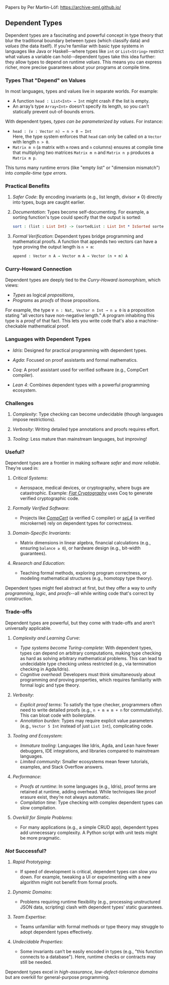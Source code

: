
Papers by Per Martin-Löf: https://archive-pml.github.io/

## Dependent Types

Dependent types are a fascinating and powerful concept in type theory that blur the traditional
boundary between *types* (which classify data) and *values* (the data itself). If you’re familiar
with basic type systems in languages like Java or Haskell--where types like `int` or `List<String>`
restrict what values a variable can hold--dependent types take this idea further: they allow types
to depend on runtime *values*. This means you can express richer, more precise guarantees about
your programs at compile time.


### Types That "Depend" on Values

In most languages, types and values live in separate worlds. For example:
- A function `head : List<Int> → Int` might crash if the list is empty.
- An array’s type `Array<Int>` doesn’t specify its length, so you can’t statically prevent out-of-bounds
  errors.

With dependent types, *types can be parameterized by values*. For instance:
- `head : (v : Vector n) → n > 0 → Int`  
  Here, the type system enforces that `head` can only be called on a `Vector` with length `n > 0`.
- `Matrix m n` (a matrix with `m` rows and `n` columns) ensures at compile time that multiplying two
  matrices `Matrix m n` and `Matrix n p` produces a `Matrix m p`.

This turns many runtime errors (like "empty list" or "dimension mismatch") into *compile-time type errors*.


### Practical Benefits

1. *Safer Code*: By encoding invariants (e.g., list length, divisor ≠ 0) directly into types, bugs
   are caught earlier.

2. *Documentation*: Types become self-documenting. For example, a sorting function's type could
   specify that the output is sorted:
   ```idris
   sort : (list : List Int) -> (sortedList : List Int * IsSorted sortedList)
   ```

3. *Formal Verification*: Dependent types bridge programming and mathematical proofs. A function
   that appends two vectors can have a type proving the output length is `n + m`:
   ```agda
   append : Vector n A → Vector m A → Vector (n + m) A
   ```

### Curry-Howard Connection

Dependent types are deeply tied to the *Curry-Howard isomorphism*, which views:
- *Types* as logical *propositions*,
- *Programs* as *proofs* of those propositions.

For example, the type `∀ n : Nat, Vector n Int → n ≥ 0` is a proposition stating "all vectors have
non-negative length." A program inhabiting this type is a *proof* of that fact. This lets you write
code that's also a machine-checkable mathematical proof.


### Languages with Dependent Types

- *Idris*: Designed for practical programming with dependent types.

- *Agda*: Focused on proof assistants and formal mathematics.

- *Coq*: A proof assistant used for verified software (e.g., CompCert compiler).

- *Lean 4*: Combines dependent types with a powerful programming ecosystem.


### Challenges

1. *Complexity*: Type checking can become undecidable (though languages impose restrictions).

2. *Verbosity*: Writing detailed type annotations and proofs requires effort.

3. *Tooling*: Less mature than mainstream languages, but improving!


### Useful?

Dependent types are a frontier in making software *safer* and *more reliable*. They’re used in:

1. *Critical Systems*:
   - Aerospace, medical devices, or cryptography, where bugs are catastrophic. Example:
     [*Fiat Cryptography*](https://github.com/mit-plv/fiat-crypto) uses Coq to generate
     verified cryptographic code.

2. *Formally Verified Software*:
   - Projects like [*CompCert*](https://compcert.org/) (a verified C compiler) or
     [*seL4*](https://sel4.systems/) (a verified microkernel) rely on dependent types
     for correctness.

3. *Domain-Specific Invariants*:
   - Matrix dimensions in linear algebra, financial calculations (e.g., ensuring
     `balance ≥ 0`), or hardware design (e.g., bit-width guarantees).

4. *Research and Education*:
   - Teaching formal methods, exploring program correctness, or modeling mathematical
     structures (e.g., homotopy type theory).

Dependent types might feel abstract at first, but they offer a way to unify *programming*, *logic*,
and *proofs*--all while writing code that's correct by construction.


### Trade-offs

Dependent types are powerful, but they come with trade-offs and aren’t universally applicable.

1. *Complexity and Learning Curve*:
   - *Type systems become Turing-complete*: With dependent types, types can depend on arbitrary
     computations, making type checking as hard as solving arbitrary mathematical problems. This
     can lead to undecidable type checking unless restricted (e.g., via termination checking in
     Agda/Idris).
   - *Cognitive overhead*: Developers must think simultaneously about programming *and* proving
     properties, which requires familiarity with formal logic and type theory.

2. *Verbosity*:
   - *Explicit proof terms*: To satisfy the type checker, programmers often need to write detailed
     proofs (e.g., `n + m ≡ m + n` for commutativity). This can bloat code with boilerplate.
   - *Annotation burden*: Types may require explicit value parameters (e.g., `Vector 5 Int` instead
     of just `List Int`), complicating code.

3. *Tooling and Ecosystem*:
   - *Immature tooling*: Languages like Idris, Agda, and Lean have fewer debuggers, IDE integrations,
     and libraries compared to mainstream languages.
   - *Limited community*: Smaller ecosystems mean fewer tutorials, examples, and Stack Overflow answers.

4. *Performance*:
   - *Proofs at runtime*: In some languages (e.g., Idris), proof terms are retained at runtime, adding
     overhead. While techniques like proof erasure exist, they’re not always automatic.
   - *Compilation time*: Type checking with complex dependent types can slow compilation.

5. *Overkill for Simple Problems*:
   - For many applications (e.g., a simple CRUD app), dependent types add unnecessary complexity.
     A Python script with unit tests might be more pragmatic.


### *Not* Successful?

1. *Rapid Prototyping*:
   - If speed of development is critical, dependent types can slow you down. For example, tweaking
     a UI or experimenting with a new algorithm might not benefit from formal proofs.

2. *Dynamic Domains*:
   - Problems requiring runtime flexibility (e.g., processing unstructured JSON data, scripting)
     clash with dependent types’ static guarantees.

3. *Team Expertise*:
   - Teams unfamiliar with formal methods or type theory may struggle to adopt dependent types effectively.

4. *Undecidable Properties*:
   - Some invariants can’t be easily encoded in types (e.g., "this function connects to a database").
     Here, runtime checks or contracts may still be needed.


Dependent types excel in *high-assurance, low-defect-tolerance domains* but are overkill for general-purpose programming.

